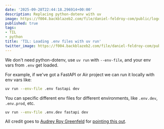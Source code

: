 ```yaml
---
date: '2025-09-28T22:44:18.296914+00:00'
description: Replacing python-dotenv with uv
image: https://f004.backblazeb2.com/file/daniel-feldroy-com/public/logos/til-1.png
published: true
tags:
- TIL
- python
title: 'TIL: Loading .env files with uv run'
twitter_image: https://f004.backblazeb2.com/file/daniel-feldroy-com/public/logos/til-1.png
---
```


We don't need python-dotenv, use `uv run` with `--env-file`, and your env vars from `.env` get loaded. 

For example, if we've got a FastAPI or Air project we can run it locally with env vars like:

```sh
uv run --env-file .env fastapi dev
```

You can specific different env files for different environments, like `.env.dev`, `.env.prod`, etc.

```sh
uv run --env-file .env.dev fastapi dev
```

All credit goes to [Audrey Roy Greenfeld](https://audrey.feldroy.com) for [pointing this out](https://x.com/audreyfeldroy/status/1964565105599009078).